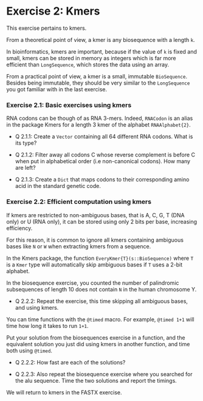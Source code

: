 # Exercise 2: Kmers
This exercise pertains to kmers.

From a theoretical point of view, a kmer is any biosequence with a length `k`.

In bioinformatics, kmers are important, because if the value of `k` is fixed and small, kmers can be stored in memory as integers which is far more efficient than `LongSequence`, which stores the data using an array.

From a practical point of view, a kmer is a small, immutable `BioSequence`.
Besides being immutable, they should be very similar to the `LongSequence` you got familiar with in the last exercise.

### Exercise 2.1: Basic exercises using kmers
RNA codons can be though of as RNA 3-mers.
Indeed, `RNACodon` is an alias in the package Kmers for a length 3 kmer of the alphabet `RNAAlphabet{2}`.

* Q 2.1.1: Create a `Vector` containing all 64 different RNA codons. What is its type?

* Q 2.1.2: Filter away all codons C whose reverse complement is before C when put in alphabetical order (i.e non-canonical codons). How many are left?

* Q 2.1.3: Create a `Dict` that maps codons to their corresponding amino acid in the standard genetic code.

### Exercise 2.2: Efficient computation using kmers
If kmers are restricted to non-ambiguous bases, that is A, C, G, T (DNA only) or U (RNA only), it can be stored using only 2 bits per base, increasing efficiency.

For this reason, it is common to ignore all kmers containing ambiguous bases like `N` or `W` when extracting kmers from a sequence.

In the Kmers package, the function `EveryKmer{T}(s::BioSequence)` where `T` is a `Kmer` type will automatically skip ambiguous bases if `T` uses a 2-bit alphabet.

In the biosequence exercise, you counted the number of palindromic subsequences of length 10 does not contain `N` in the human chromosome Y.

* Q 2.2.2: Repeat the exercise, this time skipping all ambiguous bases, and using kmers.

You can time functions with the `@timed` macro.
For example, `@timed 1+1` will time how long it takes to run `1+1`.

Put your solution from the biosequences exercise in a function, and the equivalent solution you just did using kmers in another function, and time both using `@timed`.

* Q 2.2.2: How fast are each of the solutions?

* Q 2.2.3: Also repeat the biosequence exercise where you searched for the alu sequence. Time the two solutions and report the timings.

We will return to kmers in the FASTX exercise.
